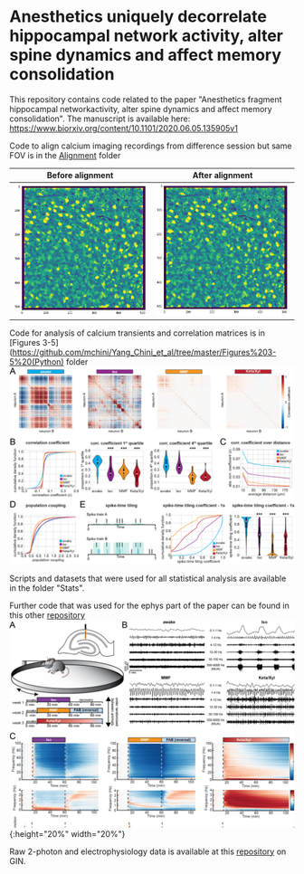 # Anesthetics uniquely decorrelate hippocampal network activity, alter spine dynamics and affect memory consolidation

This repository contains code related to the paper "Anesthetics fragment hippocampal networkactivity, alter spine dynamics and affect memory consolidation".
The manuscript is available here: https://www.biorxiv.org/content/10.1101/2020.06.05.135905v1

Code to align calcium imaging recordings from difference session but same FOV is in the [Alignment](https://github.com/mchini/Yang_Chini_et_al/tree/master/Alignment%20Scripts%20(Python)) folder

Before alignment             |  After alignment
:-------------------------:|:-------------------------:
![](no_alignment.gif)  |  ![](with_alignment.gif)

Code for analysis of calcium transients and correlation matrices is in [Figures 3-5](https://github.com/mchini/Yang_Chini_et_al/tree/master/Figures%203-5%20(Python) folder
![](correlations.png)

Scripts and datasets that were used for all statistical analysis are available in the folder "Stats".

Further code that was used for the ephys part of the paper can be found in this other [repository](https://github.com/mchini/HanganuOpatzToolbox)
![](ephys.png){:height="20%" width="20%"}


Raw 2-photon and electrophysiology data is available at this [repository](https://gin.g-node.org/SW_lab/Anesthesia_CA1/) on GIN.
